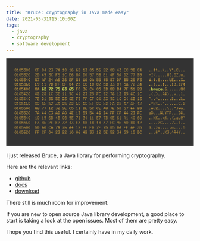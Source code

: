 ```yaml
---
title: "Bruce: cryptography in Java made easy"
date: 2021-05-31T15:10:00Z
tags:
  - java
  - cryptography
  - software development
---
```


![Bruce logo](../images/posts/bruce-logo.png)

I just released Bruce, a Java library for performing cryptography.

Here are the relevant links:

- [github](https://github.com/mcaserta/bruce)
- [docs](https://bruce.mirkocaserta.com)
- [download](https://jitpack.io/#mcaserta/bruce)

There still is much room for improvement.

If you are new to open source Java library development, a good place to start is
taking a look at the open issues. Most of them are pretty easy.

I hope you find this useful. I certainly have in my daily work.
